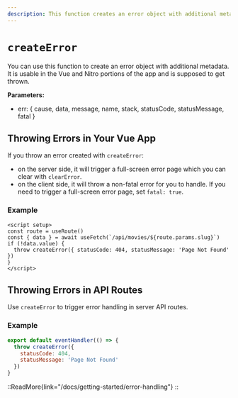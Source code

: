 ```yaml
---
description: This function creates an error object with additional metadata.
---
```


# `createError`

You can use this function to create an error object with additional metadata. It is usable in the Vue and Nitro portions of the app and is supposed to get thrown.

**Parameters:**

* err: { cause, data, message, name, stack, statusCode, statusMessage, fatal }

## Throwing Errors in Your Vue App

If you throw an error created with `createError`:

* on the server side, it will trigger a full-screen error page which you can clear with `clearError`.
* on the client side, it will throw a non-fatal error for you to handle. If you need to trigger a full-screen error page, set `fatal: true`.

### Example

```vue [pages/movies/[slug].vue]
<script setup>
const route = useRoute()
const { data } = await useFetch(`/api/movies/${route.params.slug}`)
if (!data.value) {
  throw createError({ statusCode: 404, statusMessage: 'Page Not Found' })
}
</script>
```

## Throwing Errors in API Routes

Use `createError` to trigger error handling in server API routes.

### Example

```js
export default eventHandler(() => {
  throw createError({
    statusCode: 404,
    statusMessage: 'Page Not Found'
  })
}
```

::ReadMore{link="/docs/getting-started/error-handling"}
::
